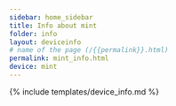 ```yaml
---
sidebar: home_sidebar
title: Info about mint
folder: info
layout: deviceinfo
# name of the page (/{{permalink}}.html)
permalink: mint_info.html
device: mint
---
```

{% include templates/device_info.md %}
